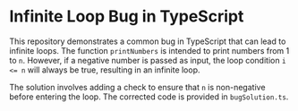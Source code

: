# Infinite Loop Bug in TypeScript

This repository demonstrates a common bug in TypeScript that can lead to infinite loops. The function `printNumbers` is intended to print numbers from 1 to `n`. However, if a negative number is passed as input, the loop condition `i <= n` will always be true, resulting in an infinite loop.

The solution involves adding a check to ensure that `n` is non-negative before entering the loop. The corrected code is provided in `bugSolution.ts`.
